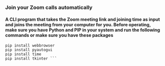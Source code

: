 ### Join your Zoom calls automatically
#### A CLI program that takes the Zoom meeting link and joining time as input and  joins the meeting from your computer for you. Before operating, make sure you have Python and PIP in your system and run the following commands or make sure you have these packages
```pip install datetime
pip install webbrowser
pip install pyautogui
pip install time
pip install tkinter ```
